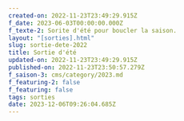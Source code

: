 ```yaml
---
created-on: 2022-11-23T23:49:29.915Z
f_date: 2023-06-03T00:00:00.000Z
f_texte-2: Sorite d'été pour boucler la saison.
layout: "[sorties].html"
slug: sortie-dete-2022
title: Sortie d'été
updated-on: 2022-11-23T23:49:29.915Z
published-on: 2022-11-23T23:50:57.279Z
f_saison-3: cms/category/2023.md
f_featuring-2: false
f_featuring: false
tags: sorties
date: 2023-12-06T09:26:04.685Z
---
```

